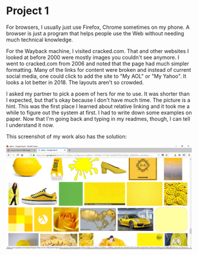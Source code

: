 # Project 1

For browsers, I usually just use Firefox, Chrome sometimes on my phone. A browser is just a program that helps people use the Web 
without needing much technical knowledge.

For the Wayback machine, I visited cracked.com. That and other websites I looked at before 2000 were mostly images you couldn't see anymore.
I went to cracked.com from 2006 and noted that the page had much simpler formatting. Many of the links for content were broken and 
instead of current social media, one could click to add the site to "My AOL" or "My Yahoo". It looks a lot better in 2018. The layouts 
aren't so crowded.

I asked my partner to pick a poem of hers for me to use. It was shorter than I expected, but that's okay because I don't have much time. 
The picture is a hint. This was the first place I learned about relative linking and it took me a while to figure out the system at first. I had to write down 
some examples on paper. Now that I'm going back and typing in my readmes, though, I can tell I understand it now.

This screenshot of my work also has the solution:

![Solution](./images/Capture.PNG)



